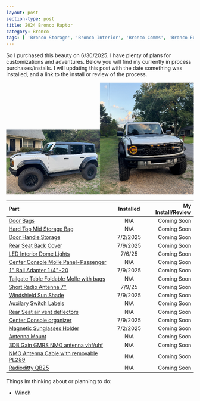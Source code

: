 ```yaml
---
layout: post
section-type: post
title: 2024 Bronco Raptor
category: Bronco
tags: [ 'Bronco Storage', 'Bronco Interior', 'Bronco Comms', 'Bronco Exterior' ]
---
```

So I purchased this beauty on 6/30/2025.  I have plenty of plans for customizations and adventures.  Below you will find my currently in process purchases/installs.  I will updating this post with the date something was installed, and a link to the install or review of the process.

<img src="/img/IMG_0259.jpg" width="50%" /><img src="/img/IMG_3207.jpg" width="50%" />

| Part | Installed | My Install/Review |
| :--- | :-------: | ----------------: |
| [Door Bags](http://amazon.com/dp/B0BBPQ5H55) | N/A | Coming Soon |
| [Hard Top Mid Storage Bag](http://amazon.com/dp/B0C4TCPDF6) | N/A | Coming Soon |
| [Door Handle Storage](http://amazon.com/dp/B0BRHW3R8P) | 7/2/2025 | Coming Soon |
| [Rear Seat Back Cover](http://amazon.com/dp/B09VL31QV5) | 7/9/2025 | Coming Soon |
| [LED Interior Dome Lights](http://amazon.com/dp/B0C4PJJ7DF) | 7/6/25 | Coming Soon |
| [Center Console Molle Panel-Passenger](http://amazon.com/dp/B0B5Z71BC7) | N/A | Coming Soon |
| [1" Ball Adapter 1/4"-20](http://amazon.com/dp/B0DT6Y1FJ3) | 7/9/2025 | Coming Soon |
| [Tailgate Table Foldable Molle with bags](http://amazon.com/dp/B0CQXLCC7G) | N/A | Coming Soon |
| [Short Radio Antenna 7"](http://amazon.com/dp/B0B9JCW3GK) | 7/9/25 | Coming Soon |
| [Windshield Sun Shade](http://amazon.com/dp/B0C1YMRZGQ) | 7/9/2025 | Coming Soon |
| [Auxilary Switch Labels](http://amazon.com/dp/B0BQG3ZRL3) | N/A | Coming Soon |
| [Rear Seat air vent deflectors](http://amazon.com/dp/B0CLJMY4MX) | N/A | Coming Soon |
| [Center Console organizer](http://amazon.com/dp/B0DDGXK9CV) | 7/9/2025 | Coming Soon |
| [Magnetic Sunglasses Holder](http://amazon.com/dp/B0DQP8SH4P) | 7/2/2025 | Coming Soon |
| [Antenna Mount](https://www.ruggedradios.com/products/antenna-mount-for-new-ford-bronco-driver-side-view-mirror?_pos=1&_psq=bronco&_ss=e&_v=1.0) | N/A | Coming Soon |
| [3DB Gain GMRS NMO antenna vhf/uhf](http://amazon.com/dp/B0BKG8QHHX) | N/A | Coming Soon |
| [NMO Antenna Cable with removable PL259](http://amazon.com/dp/B0DB56BT6C) | N/A | Coming Soon |
| [Radioditty QB25](https://www.radioddity.com/products/radioddity-qb25-pro-mini-mobile-radio-cable-cd-50w-high-gain-antenna) | N/A | Coming Soon |

Things Im thinking about or planning to do:
* Winch

